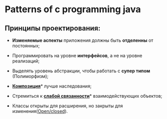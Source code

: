 # Patterns of c programming java

## Принципы проектирования: 

* **Изменяемые аспекты** приложения должны быть **отделенны** от постоянных;

* Программировать на уровне **интерфейсов**, а не на уровне реализаций;

* Выделять уровень абстракции, чтобы работать с **супер типом** (Полиморфизм);

* [**Композиция**][Composition]* лучше наследования;

* Стремиться к [**слабой связанности**][LowCoupling]* взаимодействующих объектов;

* Классы открыты для расширения, но закрыты для изменения([Open/closed][OCP]).



[LowCoupling]: </src/AdditionalDocs/LowCoupling.md>
[Composition]: </src/AdditionalDocs/Composition.md>
[OCP]: </src/AdditionalDocs/SOLID/Open-Closed_principle.md>
